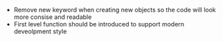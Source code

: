 - Remove new keyword when creating new objects so the code will look more consise and readable
- First level function should be introduced to support modern deveolpment style
